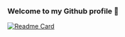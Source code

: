 ### Welcome to my Github profile 👋

[![Readme Card](https://github-readme-stats.vercel.app/api/pin/?username=fanismahmalat&theme=tokyonight)](https://github.com/fanismahmalat/github-readme-stats)

